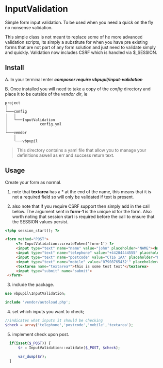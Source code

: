 # InputValidation
Simple form input validation. To be used when you need a quick on the fly no nonsense validation.

This simple class is not meant to replace some of he more advanced validation scripts, its simply a substitute for
when you have pre existing forms that are not part of any form solution and just need to validate
simply and quickly. Validation now includes CSRF which is handled via $_SESSION.

## Install
A. In your terminal enter ***composer require vbpupil/input-validation***


B. Once installed you will need to take a copy of the *config* directory and place it to be outside of the *vendor dir*, ie

```
project
│
└───config
│   │
│   └───InputValidation
│               config.yml
│   
└───vendor
    │
    └───vbpupil
```

>This directory contains a yaml file that allow you to manage your definitions aswell as err and success return text. 


## Usage

Create your form as normal.

1. note that **textarea** has a \* at the end of the name, this means that it is not a required field so 
will only be validated if text is present.

2. also note that if you require CSRF support then simply add in the call below. The argument sent in **form-1** is the
unique id for the form. Also worth noting that session start is required before the call to ensure that the SESSION values persist.
```html
<?php session_start(); ?>

<form method="POST">
     <?= InputValidation::createToken('form-1') ?>
     <input type="text" name="name" value="john" placeholder="NAME"><br>
     <input type="text" name="telephone" value="+44204444555" placeholder="TELEPHONE"><br>
     <input type="text" name="postcode" value="CT16 1AA" placeholder="POSTCODE"><br>
     <input type="text" name="mobile" value="07908765432'" placeholder="MOBILE"><br>
     <textarea name="textarea*">this is some test text'</textarea>
     <input type="submit" name="submit">
 </form>
 ```
 
 3. include the package.
 ```php
 use vbpupil\InputValidation;
 
 include 'vendor/autoload.php';
```

4. set which inputs you want to check;

  ```php
 //indicates what inputs it should be checking
 $check = array('telephone','postcode','mobile','textarea');

 ```
 
 5. implement check upon post.
```php
  if(isset($_POST)) {
      $r = InputValidation::validate($_POST, $check);
  
      var_dump($r);
  }
  ```